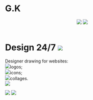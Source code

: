 # G.K
<html>
    <body>
        <header>
            <img class="icons" src="/uploads/2020/12/painter-161318_1280_0_1606929818.png"/>
            <img src="/uploads/2020/12/watercolour-4116355_1280%201_0_1606929771.png">
        </header>
        <main>
            <h1>Design 24/7 <img class="icons" src="/uploads/2020/12/smiley-559124_1280_0_1606930190.png"/></h1>
            <p>Designer drawing for websites:<br/>
                <img class="marker" src="/uploads/2020/12/Group%201%20(1)_0_1606931792.png"/>logos;<br/>
                <img class="marker" src="/uploads/2020/12/Group%201%20(1)_0_1606931792.png"/>icons;<br/>
                <img class="marker" src="/uploads/2020/12/Group%201%20(1)_0_1606931792.png"/>collages.<br/>
            <img src="/uploads/2020/12/splatter-303249_1280%201_0_1606930441.png"/></p>
        </main>
        <footer>
            <a href=""><img class="icons" src="/uploads/2020/12/instagram-3288419_1280%201_0_1606932144.png"/></a>
            <a href=""><img class="icons" src="/uploads/2020/12/Whats%20App_0_1606932493.png"/></a>
        </footer>
    </body>
</html>
